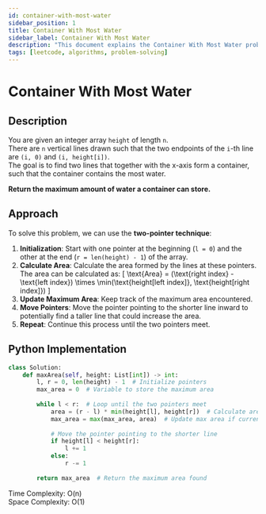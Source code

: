 ```yaml
---
id: container-with-most-water
sidebar_position: 1
title: Container With Most Water
sidebar_label: Container With Most Water
description: "This document explains the Container With Most Water problem, including its description, approach, and implementation."
tags: [leetcode, algorithms, problem-solving]
---
```


# Container With Most Water

## Description
You are given an integer array `height` of length `n`.  
There are `n` vertical lines drawn such that the two endpoints of the `i`-th line are `(i, 0)` and `(i, height[i])`.  
The goal is to find two lines that together with the x-axis form a container, such that the container contains the most water.

**Return the maximum amount of water a container can store.**

## Approach
To solve this problem, we can use the **two-pointer technique**:

1. **Initialization**: Start with one pointer at the beginning (`l = 0`) and the other at the end (`r = len(height) - 1`) of the array.
2. **Calculate Area**: Calculate the area formed by the lines at these pointers. The area can be calculated as:
   \[
   \text{Area} = (\text{right index} - \text{left index}) \times \min(\text{height[left index]}, \text{height[right index]})
   \]
3. **Update Maximum Area**: Keep track of the maximum area encountered.
4. **Move Pointers**: Move the pointer pointing to the shorter line inward to potentially find a taller line that could increase the area.
5. **Repeat**: Continue this process until the two pointers meet.

## Python Implementation
```python
class Solution:
    def maxArea(self, height: List[int]) -> int:
        l, r = 0, len(height) - 1  # Initialize pointers
        max_area = 0  # Variable to store the maximum area
        
        while l < r:  # Loop until the two pointers meet
            area = (r - l) * min(height[l], height[r])  # Calculate area
            max_area = max(max_area, area)  # Update max area if current is larger
            
            # Move the pointer pointing to the shorter line
            if height[l] < height[r]:
                l += 1
            else:
                r -= 1
        
        return max_area  # Return the maximum area found
```
Time Complexity: O(n)  
Space Complexity: O(1)      
